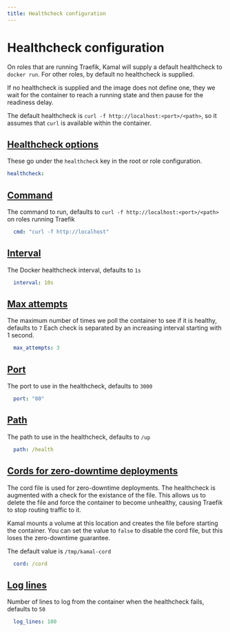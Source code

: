 ```yaml
---
title: Healthcheck configuration
---
```


# Healthcheck configuration


On roles that are running Traefik, Kamal will supply a default healthcheck to `docker run`.
For other roles, by default no healthcheck is supplied.

If no healthcheck is supplied and the image does not define one, they we wait for the container
to reach a running state and then pause for the readiness delay.

The default healthcheck is `curl -f http://localhost:<port>/<path>`, so it assumes that `curl`
is available within the container.

## [Healthcheck options](#healthcheck-options)

These go under the `healthcheck` key in the root or role configuration.
```yaml
healthcheck:
```
## [Command](#command)

The command to run, defaults to `curl -f http://localhost:<port>/<path>` on roles running Traefik
```yaml
  cmd: "curl -f http://localhost"
```
## [Interval](#interval)

The Docker healthcheck interval, defaults to `1s`
```yaml
  interval: 10s
```
## [Max attempts](#max-attempts)

The maximum number of times we poll the container to see if it is healthy, defaults to `7`
Each check is separated by an increasing interval starting with 1 second.
```yaml
  max_attempts: 3
```
## [Port](#port)

The port to use in the healthcheck, defaults to `3000`
```yaml
  port: "80"
```
## [Path](#path)

The path to use in the healthcheck, defaults to `/up`
```yaml
  path: /health
```
## [Cords for zero-downtime deployments](#cords-for-zero-downtime-deployments)

The cord file is used for zero-downtime deployments. The healthcheck is augmented with a check
for the existance of the file. This allows us to delete the file and force the container to
become unhealthy, causing Traefik to stop routing traffic to it.

Kamal mounts a volume at this location and creates the file before starting the container.
You can set the value to `false` to disable the cord file, but this loses the zero-downtime
guarantee.

The default value is `/tmp/kamal-cord`
```yaml
  cord: /cord
```
## [Log lines](#log-lines)

Number of lines to log from the container when the healthcheck fails, defaults to `50`
```yaml
  log_lines: 100
```
